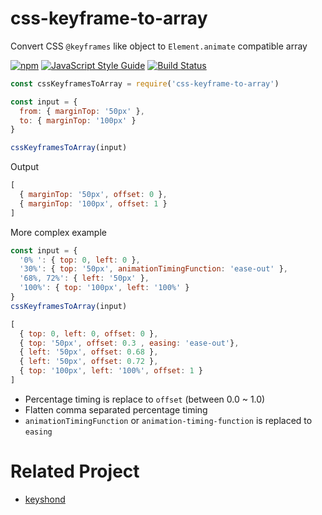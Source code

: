 # css-keyframe-to-array

Convert CSS `@keyframes` like object to `Element.animate` compatible array

[![npm](https://img.shields.io/npm/v/css-keyframe-animatable.svg)](https://www.npmjs.com/package/css-keyframe-animatable)
[![JavaScript Style Guide](https://img.shields.io/badge/code%20style-standard-brightgreen.svg)](http://standardjs.com/)
[![Build Status](https://travis-ci.org/inuscript/css-keyframe-animatable.svg?branch=master)](https://travis-ci.org/inuscript/css-keyframe-animatable)

```js
const cssKeyframesToArray = require('css-keyframe-to-array')

const input = {
  from: { marginTop: '50px' },
  to: { marginTop: '100px' }
}

cssKeyframesToArray(input)
```

Output

```js
[
  { marginTop: '50px', offset: 0 },
  { marginTop: '100px', offset: 1 }
]
```

More complex example

```js
const input = {
  '0% ': { top: 0, left: 0 },
  '30%': { top: '50px', animationTimingFunction: 'ease-out' },
  '68%, 72%': { left: '50px' },
  '100%': { top: '100px', left: '100%' }
}
cssKeyframesToArray(input)
```

```js
[
  { top: 0, left: 0, offset: 0 },
  { top: '50px', offset: 0.3 , easing: 'ease-out'},
  { left: '50px', offset: 0.68 },
  { left: '50px', offset: 0.72 },
  { top: '100px', left: '100%', offset: 1 }
]
```
- Percentage timing is replace to `offset` (between 0.0 ~ 1.0)
- Flatten comma separated percentage timing
- `animationTimingFunction` or `animation-timing-function` is replaced to `easing`

# Related Project

- [keyshond](https://github.com/inuscript/keyshond)